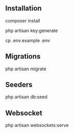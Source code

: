 ## Installation
composer install

php artisan key:generate

cp .env.example .env

## Migrations
php artisan migrate

## Seeders
php artisan db:seed

## Websocket
php artisan websockets:serve
